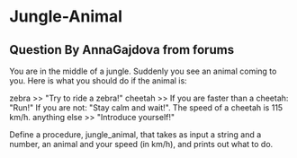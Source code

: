 # Jungle-Animal
## Question By AnnaGajdova from forums ##

You are in the middle of a jungle. Suddenly you see an animal coming to you. 
Here is what you should do if the animal is:

zebra >> "Try to ride a zebra!"
cheetah >> If you are faster than a cheetah: "Run!" 
            If you are not: "Stay calm and wait!". 
            The speed of a cheetah is 115 km/h.
anything else >> "Introduce yourself!"

Define a procedure, jungle_animal, that takes as input a string and a number, an animal and your speed (in km/h), and prints out what to do.
